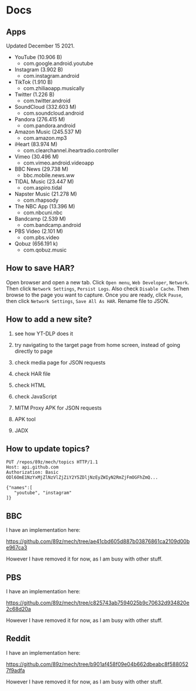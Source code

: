 # Docs

## Apps

Updated December 15 2021.

- YouTube (10.906 B)
   - com.google.android.youtube
- Instagram (3.902 B)
   - com.instagram.android
- TikTok (1.910 B)
   - com.zhiliaoapp.musically
- Twitter (1.226 B)
   - com.twitter.android
- SoundCloud (332.603 M)
   - com.soundcloud.android
- Pandora (276.415 M)
   - com.pandora.android
- Amazon Music (245.537 M)
   - com.amazon.mp3
- iHeart (83.974 M)
   - com.clearchannel.iheartradio.controller
- Vimeo (30.496 M)
   - com.vimeo.android.videoapp
- BBC News (29.738 M)
   - bbc.mobile.news.ww
- TIDAL Music (23.447 M)
   - com.aspiro.tidal
- Napster Music (21.278 M)
   - com.rhapsody
- The NBC App (13.396 M)
   - com.nbcuni.nbc
- Bandcamp (2.539 M)
   - com.bandcamp.android
- PBS Video (2.101 M)
   - com.pbs.video
- Qobuz (656.191 k)
   - com.qobuz.music

## How to save HAR?

Open browser and open a new tab. Click `Open menu`, `Web Developer`, `Network`.
Then click `Network Settings`, `Persist Logs`. Also check `Disable Cache`. Then
browse to the page you want to capture. Once you are ready, click `Pause`, then
click `Network Settings`, `Save All As HAR`. Rename file to JSON.

## How to add a new site?

1. see how YT-DLP does it

2. try navigating to the target page from home screen, instead of going directly
   to page

3. check media page for JSON requests
4. check HAR file
5. check HTML
6. check JavaScript
7. MITM Proxy APK for JSON requests
8. APK tool
9. JADX

## How to update topics?

~~~
PUT /repos/89z/mech/topics HTTP/1.1
Host: api.github.com
Authorization: Basic ODl6OmE1NzYxMjZlNzVlZjZiY2Y5ZDljNzEyZWIyN2RmZjFmOGFhZmQ...

{"names":[
   "youtube", "instagram"
]}
~~~

## BBC

I have an implementation here:

https://github.com/89z/mech/tree/ae41cbd605d887b03876861ca2109d00be967ca3

However I have removed it for now, as I am busy with other stuff.

## PBS

I have an implementation here:

https://github.com/89z/mech/tree/c825743ab7594025b9c70632d934820e2c68d20a

However I have removed it for now, as I am busy with other stuff.

## Reddit

I have an implementation here:

https://github.com/89z/mech/tree/b901af458f09e04b662dbeabc8f5880527f9adfa

However I have removed it for now, as I am busy with other stuff.
